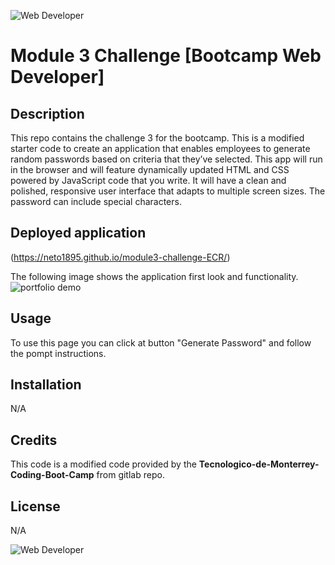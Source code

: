 ![Web Developer](https://img.shields.io/badge/bootcamp-Web%20Developer-red)
# Module 3 Challenge [Bootcamp Web Developer]

## Description

This repo contains the challenge 3 for the bootcamp.
This is a modified starter code to create an application that enables employees to generate random passwords based on criteria that they’ve selected. This app will run in the browser and will feature dynamically updated HTML and CSS powered by JavaScript code that you write. It will have a clean and polished, responsive user interface that adapts to multiple screen sizes.
The password can include special characters.

## Deployed application 

(https://neto1895.github.io/module3-challenge-ECR/)

The following image shows the application first look and functionality.
![portfolio demo](./assets/)


## Usage

To use this page you can click at button "Generate Password" and follow the pompt instructions. 


## Installation

N/A

## Credits

This code is a modified code provided by the **Tecnologico-de-Monterrey-Coding-Boot-Camp** from gitlab repo.

## License

N/A

![Web Developer](https://img.shields.io/badge/bootcamp-Web%20Developer-red)
